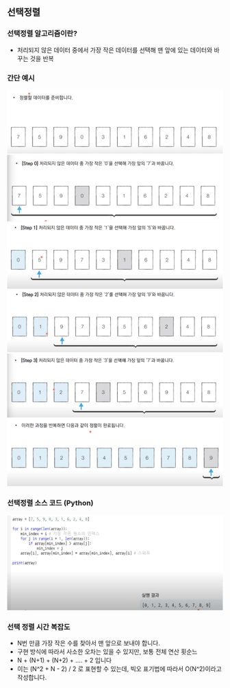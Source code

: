 ## 선택정렬

### 선택정렬 알고리즘이란?

- 처리되지 않은 데이터 중에서 가장 작은 데이터를 선택해 맨 앞에 있는 데이터와 바꾸는 것을 반복

### 간단 예시

![alt text](1-0.png)
![alt text](1-1.png)
![alt text](1-2.png)
![alt text](1-3.png)
![alt text](1-4.png)
![alt text](1-5.png)

### 선택정렬 소스 코드 (Python)

![alt text](1-6.png)

### 선택 정렬 시간 복잡도

- N번 만큼 가장 작은 수를 찾아서 맨 앞으로 보내야 합니다.
- 구현 방식에 따라서 사소한 오차는 있을 수 있지만, 보통 전체 연산 횟순느
- N + (N+1) + (N+2) + .... + 2 입니다
- 이는 (N^2 + N - 2) / 2 로 표현할 수 있는데, 빅오 표기법에 따라서 O(N^2)이라고 작성합니다.
